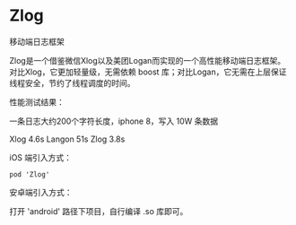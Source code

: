 # Zlog
移动端日志框架

Zlog是一个借鉴微信Xlog以及美团Logan而实现的一个高性能移动端日志框架。对比Xlog，它更加轻量级，无需依赖 boost 库；对比Logan，它无需在上层保证线程安全，节约了线程调度的时间。

性能测试结果：

一条日志大约200个字符长度，iphone 8，写入 10W 条数据

Xlog 4.6s
Langon 51s
Zlog 3.8s

iOS 端引入方式：

```
pod 'Zlog'
```

安卓端引入方式：

打开 'android' 路径下项目，自行编译 .so 库即可。
